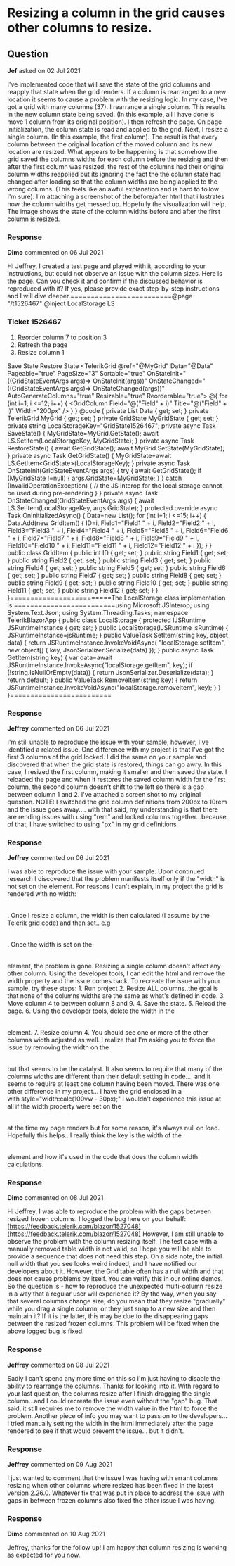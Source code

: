 # Resizing a column in the grid causes other columns to resize.

## Question

**Jef** asked on 02 Jul 2021

I've implemented code that will save the state of the grid columns and reapply that state when the grid renders. If a column is rearranged to a new location it seems to cause a problem with the resizing logic. In my case, I've got a grid with many columns (37). I rearrange a single column. This results in the new column state being saved. (In this example, all I have done is move 1 column from its original position). I then refresh the page. On page initialization, the column state is read and applied to the grid. Next, I resize a single column. (In this example, the first column). The result is that every column between the original location of the moved column and its new location are resized. What appears to be happening is that somehow the grid saved the columns widths for each column before the resizing and then after the first column was resized, the rest of the columns had their original column widths reapplied but its ignoring the fact the the column state had changed after loading so that the column widths are being applied to the wrong columns. (This feels like an awful explanation and is hard to follow I'm sure). I'm attaching a screenshot of the before/after html that illustrates how the column widths get messed up. Hopefully the visualization will help. The image shows the state of the column widths before and after the first column is resized.

### Response

**Dimo** commented on 06 Jul 2021

Hi Jeffrey, I created a test page and played with it, according to your instructions, but could not observe an issue with the column sizes. Here is the page. Can you check it and confirm if the discussed behavior is reproduced with it? If yes, please provide exact step-by-step instructions and I will dive deeper.=========================@page "/t1526467" @inject LocalStorage LS <h3>Ticket 1526467</h3> <ol> <li>Reorder column 7 to position 3</li> <li>Refresh the page</li> <li>Resize column 1</li> </ol> <TelerikButton OnClick="@SaveState">Save State</TelerikButton> <TelerikButton OnClick="@RestoreState">Restore State</TelerikButton> <TelerikGrid @ref="@MyGrid" Data="@Data" Pageable="true" PageSize="3" Sortable="true" OnStateInit="((GridStateEventArgs<GridItem> args)=> OnStateInit(args))" OnStateChanged="((GridStateEventArgs<GridItem> args)=> OnStateChanged(args))" AutoGenerateColumns="true" Resizable="true" Reorderable="true"> <GridColumns> @{ for (int i=1; i <=12; i++) { <GridColumn Field="@("Field" + i)" Title="@("Field" + i)" Width="200px" /> } } </GridColumns> </TelerikGrid> @code { private List<GridItem> Data { get; set; } private TelerikGrid<GridItem> MyGrid { get; set; } private GridState<GridItem> MyGridState { get; set; } private string LocalStorageKey="GridState1526467"; private async Task SaveState() { MyGridState=MyGrid.GetState(); await LS.SetItem(LocalStorageKey, MyGridState); } private async Task RestoreState() { await GetGridState(); await MyGrid.SetState(MyGridState); } private async Task GetGridState() { MyGridState=await LS.GetItem<GridState<GridItem>>(LocalStorageKey); } private async Task OnStateInit(GridStateEventArgs<GridItem> args) { try { await GetGridState(); if (MyGridState !=null) { args.GridState=MyGridState; } } catch (InvalidOperationException) { // the JS Interop for the local storage cannot be used during pre-rendering } } private async Task OnStateChanged(GridStateEventArgs<GridItem> args) { await LS.SetItem(LocalStorageKey, args.GridState); } protected override async Task OnInitializedAsync() { Data=new List<GridItem>(); for (int i=1; i <=15; i++) { Data.Add(new GridItem() { ID=i, Field1="Field1 " + i, Field2="Field2 " + i, Field3="Field3 " + i, Field4="Field4 " + i, Field5="Field5 " + i, Field6="Field6 " + i, Field7="Field7 " + i, Field8="Field8 " + i, Field9="Field9 " + i, Field10="Field10 " + i, Field11="Field11 " + i, Field12="Field12 " + i }); } } public class GridItem { public int ID { get; set; } public string Field1 { get; set; } public string Field2 { get; set; } public string Field3 { get; set; } public string Field4 { get; set; } public string Field5 { get; set; } public string Field6 { get; set; } public string Field7 { get; set; } public string Field8 { get; set; } public string Field9 { get; set; } public string Field10 { get; set; } public string Field11 { get; set; } public string Field12 { get; set; } } }=========================The LocalStorage class implementation is:=========================using Microsoft.JSInterop; using System.Text.Json; using System.Threading.Tasks; namespace TelerikBlazorApp { public class LocalStorage { protected IJSRuntime JSRuntimeInstance { get; set; } public LocalStorage(IJSRuntime jsRuntime) { JSRuntimeInstance=jsRuntime; } public ValueTask SetItem(string key, object data) { return JSRuntimeInstance.InvokeVoidAsync( "localStorage.setItem", new object[] { key, JsonSerializer.Serialize(data) }); } public async Task<T> GetItem<T>(string key) { var data=await JSRuntimeInstance.InvokeAsync<string>("localStorage.getItem", key); if (!string.IsNullOrEmpty(data)) { return JsonSerializer.Deserialize<T>(data); } return default; } public ValueTask RemoveItem(string key) { return JSRuntimeInstance.InvokeVoidAsync("localStorage.removeItem", key); } } }=========================

### Response

**Jeffrey** commented on 06 Jul 2021

I'm still unable to reproduce the issue with your sample, however, I've identified a related issue. One difference with my project is that I've got the first 3 columns of the grid locked. I did the same on your sample and discovered that when the grid state is restored, things can go awry. In this case, I resized the first column, making it smaller and then saved the state. I reloaded the page and when it restores the saved column width for the first column, the second column doesn't shift to the left so there is a gap between column 1 and 2. I've attached a screen shot to my original question. NOTE: I switched the grid column definitions from 200px to 10rem and the issue goes away.... with that said, my understanding is that there are rending issues with using "rem" and locked columns together...because of that, I have switched to using "px" in my grid definitions.

### Response

**Jeffrey** commented on 06 Jul 2021

I was able to reproduce the issue with your sample. Upon continued research I discovered that the problem manifests itself only if the "width" is not set on the <table> element. For reasons I can't explain, in my project the grid is rendered with no width: <table role="grid" style="width: ;">. Once I resize a column, the width is then calculated (I assume by the Telerik grid code) and then set.. e.g <table role="grid" style="width: 3714.21875;">. Once the width is set on the <table> element, the problem is gone. Resizing a single column doesn't affect any other column. Using the developer tools, I can edit the html and remove the width property and the issue comes back. To recreate the issue with your sample, try these steps: 1. Run project 2. Resize ALL columns..the goal is that none of the columns widths are the same as what's defined in code. 3. Move column 4 to between column 8 and 9. 4. Save the state. 5. Reload the page. 6. Using the developer tools, delete the width in the <table> element. 7. Resize column 4. You should see one or more of the other columns width adjusted as well. I realize that I'm asking you to force the issue by removing the width on the <table> but that seems to be the catalyst. It also seems to require that many of the columns widths are different than their default setting in code.... and it seems to require at least one column having been moved. There was one other difference in my project... I have the grid enclosed in a <div> with style="width:calc(100vw - 30px);" I wouldn't experience this issue at all if the width property were set on the <table> at the time my page renders but for some reason, it's always null on load. Hopefully this helps.. I really think the key is the width of the <table> element and how it's used in the code that does the column width calculations.

### Response

**Dimo** commented on 08 Jul 2021

Hi Jeffrey, I was able to reproduce the problem with the gaps between resized frozen columns. I logged the bug here on your behalf: [https://feedback.telerik.com/blazor/1527048](https://feedback.telerik.com/blazor/1527048) However, I am still unable to observe the problem with the column resizing itself. The test case with a manually removed table width is not valid, so I hope you will be able to provide a sequence that does not need this step. On a side note, the initial null width that you see looks weird indeed, and I have notified our developers about it. However, the Grid table often has a null width and that does not cause problems by itself. You can verify this in our online demos. So the question is - how to reproduce the unexpected multi-column resize in a way that a regular user will experience it? By the way, when you say that several columns change size, do you mean that they resize "gradually" while you drag a single column, or they just snap to a new size and then maintain it? If it is the latter, this may be due to the disappearing gaps between the resized frozen columns. This problem will be fixed when the above logged bug is fixed.

### Response

**Jeffrey** commented on 08 Jul 2021

Sadly I can't spend any more time on this so I'm just having to disable the ability to rearrange the columns. Thanks for looking into it. With regard to your last question, the columns resize after I finish dragging the single column...and I could recreate the issue even without the "gap" bug. That said, it still requires me to remove the width value in the html to force the problem. Another piece of info you may want to pass on to the developers... I tried manually setting the width in the html immediately after the page rendered to see if that would prevent the issue... but it didn't.

### Response

**Jeffrey** commented on 09 Aug 2021

I just wanted to comment that the issue I was having with errant columns resizing when other columns where resized has been fixed in the latest version 2.26.0. Whatever fix that was put in place to address the issue with gaps in between frozen columns also fixed the other issue I was having.

### Response

**Dimo** commented on 10 Aug 2021

Jeffrey, thanks for the follow up! I am happy that column resizing is working as expected for you now.
